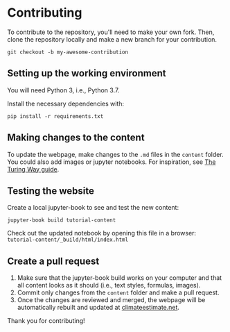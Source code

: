 # Contributing 

To contribute to the repository, you'll need to make your own fork. Then, clone the repository locally and make a new branch for your contribution.

```
git checkout -b my-awesome-contribution
```

## Setting up the working environment

You will need Python 3, i.e., Python 3.7.

Install the necessary dependencies with:

```
pip install -r requirements.txt
```

## Making changes to the content

To update the webpage, make changes to the `.md` files in the `content` folder.
You could also add images or jupyter notebooks. For inspiration, see [The Turing Way guide](https://the-turing-way.netlify.com).

## Testing the website

Create a local jupyter-book to see and test the new content:

```
jupyter-book build tutorial-content
```

Check out the updated notebook by opening this file in a browser:
`tutorial-content/_build/html/index.html`

## Create a pull request 

1. Make sure that the jupyter-book build works on your computer and that all content looks as it should (i.e., text styles, formulas, images).
2. Commit only changes from the `content` folder and make a pull request. 
3. Once the changes are reviewed and merged, the webpage will be automatically rebuilt and updated at [climateestimate.net](https://climateestimate.net/getting-started).

Thank you for contributing!

